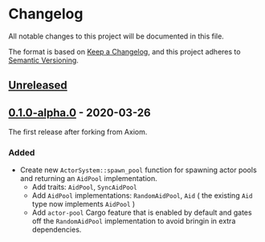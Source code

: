 # Changelog

All notable changes to this project will be documented in this file.

The format is based on [Keep a Changelog](https://keepachangelog.com/en/1.0.0/),
and this project adheres to [Semantic Versioning](https://semver.org/spec/v2.0.0.html).

## [Unreleased]

## [0.1.0-alpha.0] - 2020-03-26

The first release after forking from Axiom.

### Added

- Create new `ActorSystem::spawn_pool` function for spawning actor pools and returning an `AidPool` implementation.
    - Add traits: `AidPool`, `SyncAidPool`
    - Add `AidPool` implementations: `RandomAidPool`, `Aid` ( the existing `Aid` type now implements `AidPool` )
    - Add `actor-pool` Cargo feature that is enabled by default and gates off the `RandomAidPool` implementation to avoid bringin in extra dependencies.

[unreleased]: https://github.com/katharostech/maxim/compare/v0.1.0-alpha.0...HEAD
[0.1.0-alpha.0]: https://github.com/katharostech/maxim/releases/tag/v0.1.0-alpha.0